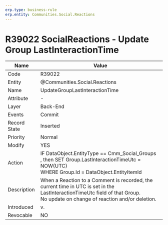 ```yaml
---
erp.type: business-rule
erp.entity: Communities.Social.Reactions
---
```

# R39022 SocialReactions - Update Group LastInteractionTime
| Name | Value |
| ---- | ----- |
| Code | R39022 |
| Entity | @Communities.Social.Reactions |
| Name | UpdateGroupLastInteractionTime |
| Attribute | - |
| Layer | Back-End |
| Events | Commit |
| Record State| Inserted |
| Priority | Normal |
| Modify | YES |
| Action | IF DataObject.EntityType == Cmm_Social_Groups <br>, then SET Group.LastInteractionTimeUtc = NOW(UTC) <br> WHERE Group.Id = DataObject.EntityItemId |
| Description| When a Reaction to a Comment is recorded, the current time in UTC is set in the LastInteractionTimeUtc field of that Group.<br> No update on change of reaction and/or deletion.|
| Introduced |v.|
| Revocable | NO |
